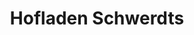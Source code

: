---
title: "Hofladen Schwerdts"
url: /wurster-nordseekueste/hofladen-schwerdts/
shop: Gemüse & Obst
---